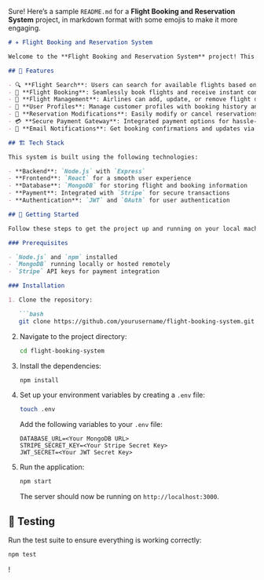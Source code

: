 Sure! Here’s a sample `README.md` for a **Flight Booking and Reservation System** project, in markdown format with some emojis to make it more engaging.

```markdown
# ✈️ Flight Booking and Reservation System

Welcome to the **Flight Booking and Reservation System** project! This system allows users to search for available flights, book reservations, manage bookings, and handle other essential flight-related operations. It's designed to streamline the flight reservation process for both travelers and airlines.

## 🌟 Features

- 🔍 **Flight Search**: Users can search for available flights based on criteria like destination, dates, and airline.
- 🎫 **Flight Booking**: Seamlessly book flights and receive instant confirmation.
- 🛫 **Flight Management**: Airlines can add, update, or remove flight details.
- 👥 **User Profiles**: Manage customer profiles with booking history and personal preferences.
- 🔄 **Reservation Modifications**: Easily modify or cancel reservations.
- 💳 **Secure Payment Gateway**: Integrated payment options for hassle-free booking transactions.
- 📧 **Email Notifications**: Get booking confirmations and updates via email.

## 🏗️ Tech Stack

This system is built using the following technologies:

- **Backend**: `Node.js` with `Express`
- **Frontend**: `React` for a smooth user experience
- **Database**: `MongoDB` for storing flight and booking information
- **Payment**: Integrated with `Stripe` for secure transactions
- **Authentication**: `JWT` and `OAuth` for user authentication

## 🚀 Getting Started

Follow these steps to get the project up and running on your local machine:

### Prerequisites

- `Node.js` and `npm` installed
- `MongoDB` running locally or hosted remotely
- `Stripe` API keys for payment integration

### Installation

1. Clone the repository:

   ```bash
   git clone https://github.com/yourusername/flight-booking-system.git
   ```

2. Navigate to the project directory:

   ```bash
   cd flight-booking-system
   ```

3. Install the dependencies:

   ```bash
   npm install
   ```

4. Set up your environment variables by creating a `.env` file:

   ```bash
   touch .env
   ```

   Add the following variables to your `.env` file:

   ```env
   DATABASE_URL=<Your MongoDB URL>
   STRIPE_SECRET_KEY=<Your Stripe Secret Key>
   JWT_SECRET=<Your JWT Secret Key>
   ```

5. Run the application:

   ```bash
   npm start
   ```

   The server should now be running on `http://localhost:3000`.

## 🧪 Testing

Run the test suite to ensure everything is working correctly:

```bash
npm test
```
!
